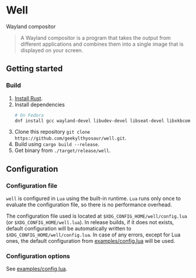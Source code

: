 # Well
Wayland compositor

> A Wayland compositor is a program that takes the output from different applications and combines them into a single image that is displayed on your screen.

## Getting started
### Build
1. [Install Rust](https://www.rust-lang.org/tools/install).
1. Install dependencies
   ```sh
   # On Fedora
   dnf install gcc wayland-devel libudev-devel libseat-devel libxkbcommon-devel libinput-devel libgbm-devel
   ```
1. Clone this repository `git clone https://github.com/geekylthyosaur/well.git`.
1. Build using `cargo build --release`.
1. Get binary from `./target/release/well`.

## Configuration
### Configuration file
`well` is configured in `Lua` using the built-in runtime. `Lua` runs only once to evaluate the configuration file, so there is no performance overhead.

The configuration file used is located at `$XDG_CONFIG_HOME/well/config.lua` (or `$XDG_CONFIG_HOME/well.lua`). In release builds, if it does not exists, default configuration will be automatically written to `$XDG_CONFIG_HOME/well/config.lua`. In case of any errors, except for Lua ones, the default configuration from [examples/config.lua](https://github.com/geekylthyosaur/well/blob/main/examples/config.lua) will be used.

### Configuration options
See [examples/config.lua](https://github.com/geekylthyosaur/well/blob/main/examples/config.lua).
